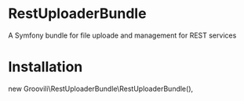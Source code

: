 # RestUploaderBundle
A Symfony bundle for file uploade and management for REST services

# Installation
new Groovili\RestUploaderBundle\RestUploaderBundle(),